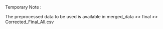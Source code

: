 Temporary Note : 

The preprocessed data to be used is available in merged_data >> final >> Corrected_Final_All.csv 
